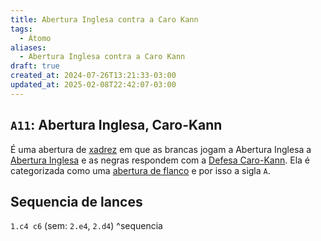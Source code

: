 ```yaml
---
title: Abertura Inglesa contra a Caro Kann
tags:
  - Átomo
aliases:
  - Abertura Inglesa contra a Caro Kann
draft: true
created_at: 2024-07-26T13:21:33-03:00
updated_at: 2025-02-08T22:42:07-03:00
---
```


## `A11`: Abertura Inglesa, Caro-Kann

É uma abertura de [xadrez](../../../08/06/atomo/Xadrez.md) em que as brancas jogam a Abertura Inglesa a [Abertura Inglesa](Xadrez_Abertura_Inglesa.md) e as negras respondem com a [Defesa Caro-Kann](Xadrez_Caro_Kann.md). Ela é categorizada como uma [abertura de flanco](Xadrez_Aberturas_de_flanco.md) e por isso a sigla `A`.

## Sequencia de lances
`1.c4 c6` (sem: `2.e4`, `2.d4`) ^sequencia